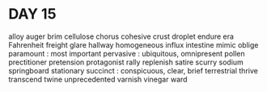# DAY 15
alloy
auger
brim
cellulose
chorus
cohesive
crust
droplet
endure
era
Fahrenheit
freight
glare
hallway
homogeneous
influx
intestine
mimic
oblige
paramount : most important
pervasive : ubiquitous, omnipresent
pollen
prectitioner
pretension
protagonist
rally
replenish
satire
scurry
sodium
springboard
stationary
succinct : conspicuous, clear, brief
terrestrial
thrive
transcend
twine
unprecedented
varnish
vinegar
ward
